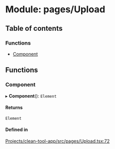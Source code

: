 # Module: pages/Upload

## Table of contents

### Functions

- [Component](../wiki/pages.Upload#component)

## Functions

### Component

▸ **Component**(): `Element`

#### Returns

`Element`

#### Defined in

[Projects/clean-tool-app/src/pages/Upload.tsx:72](https://github.com/yuckyh/clean-tool-app/blob/e8c585b/src/pages/Upload.tsx#L72)
